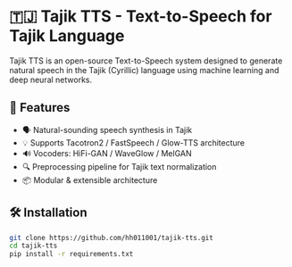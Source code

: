 # 🇹🇯 Tajik TTS - Text-to-Speech for Tajik Language

Tajik TTS is an open-source Text-to-Speech system designed to generate natural speech in the Tajik (Cyrillic) language using machine learning and deep neural networks.

## 🎯 Features

- 🗣️ Natural-sounding speech synthesis in Tajik
- 💡 Supports Tacotron2 / FastSpeech / Glow-TTS architecture
- 🔊 Vocoders: HiFi-GAN / WaveGlow / MelGAN
- 🔍 Preprocessing pipeline for Tajik text normalization
- 📦 Modular & extensible architecture

## 🛠️ Installation

```bash
git clone https://github.com/hh011001/tajik-tts.git
cd tajik-tts
pip install -r requirements.txt
